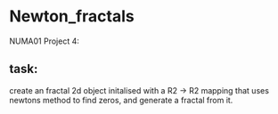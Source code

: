 # Newton_fractals
NUMA01 Project 4:

## task:
create an fractal 2d object initalised with a R2 -> R2 mapping that uses newtons method to find zeros, and generate a fractal from it.
